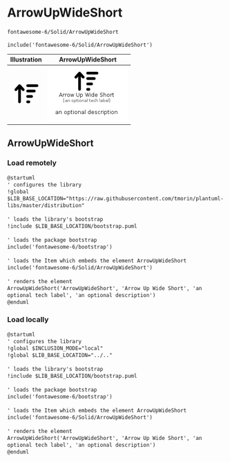 # ArrowUpWideShort


```text
fontawesome-6/Solid/ArrowUpWideShort
```

```text
include('fontawesome-6/Solid/ArrowUpWideShort')
```



| Illustration | ArrowUpWideShort |
| :---: | :---: |
| ![illustration for Illustration](../../fontawesome-6/Solid/ArrowUpWideShort.png) | ![illustration for ArrowUpWideShort](../../fontawesome-6/Solid/ArrowUpWideShort.Local.png) |




## ArrowUpWideShort

### Load remotely
```plantuml
@startuml
' configures the library
!global $LIB_BASE_LOCATION="https://raw.githubusercontent.com/tmorin/plantuml-libs/master/distribution"

' loads the library's bootstrap
!include $LIB_BASE_LOCATION/bootstrap.puml

' loads the package bootstrap
include('fontawesome-6/bootstrap')

' loads the Item which embeds the element ArrowUpWideShort
include('fontawesome-6/Solid/ArrowUpWideShort')

' renders the element
ArrowUpWideShort('ArrowUpWideShort', 'Arrow Up Wide Short', 'an optional tech label', 'an optional description')
@enduml
```

### Load locally
```plantuml
@startuml
' configures the library
!global $INCLUSION_MODE="local"
!global $LIB_BASE_LOCATION="../.."

' loads the library's bootstrap
!include $LIB_BASE_LOCATION/bootstrap.puml

' loads the package bootstrap
include('fontawesome-6/bootstrap')

' loads the Item which embeds the element ArrowUpWideShort
include('fontawesome-6/Solid/ArrowUpWideShort')

' renders the element
ArrowUpWideShort('ArrowUpWideShort', 'Arrow Up Wide Short', 'an optional tech label', 'an optional description')
@enduml
```

